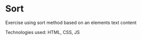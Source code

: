 # Sort
Exercise using sort method based on an elements text content
<p>Technologies used: HTML, CSS, JS</p>
